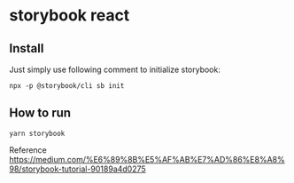 # storybook react

## Install
Just simply use following comment to initialize storybook:
```
npx -p @storybook/cli sb init
```

## How to run
```
yarn storybook
```

Reference
https://medium.com/%E6%89%8B%E5%AF%AB%E7%AD%86%E8%A8%98/storybook-tutorial-90189a4d0275